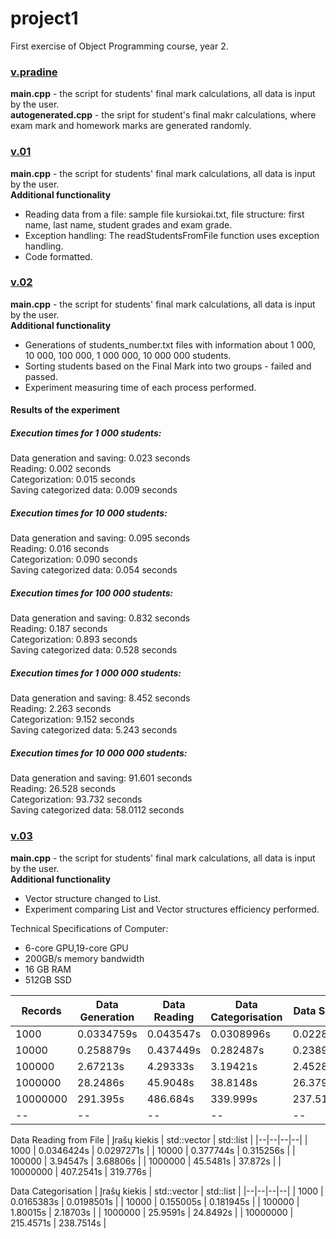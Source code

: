 # project1
First exercise of Object Programming course, year 2.

### [v.pradine](https://github.com/ErikaKriks/project1/releases/tag/v.pradine)
**main.cpp** - the script for students' final mark calculations, all data is input by the user.
<br>**autogenerated.cpp** - the sript for student's final makr calculations, where exam mark and homework marks are generated randomly.


### [v.01](https://github.com/ErikaKriks/project1/releases/tag/v.01)
**main.cpp** - the script for students' final mark calculations, all data is input by the user.
<br>**Additional functionality**
* Reading data from a file: sample file kursiokai.txt, file structure: first name, last name, student grades and exam grade.
* Exception handling: The readStudentsFromFile function uses exception handling.
* Code formatted.


### [v.02](https://github.com/ErikaKriks/project1/releases/tag/v.02)
**main.cpp** - the script for students' final mark calculations, all data is input by the user.
<br>**Additional functionality**
* Generations of students_number.txt files with information about 1 000, 10 000, 100 000, 1 000 000, 10 000 000 students.
* Sorting students based on the Final Mark into two groups - failed and passed.
* Experiment measuring time of each process performed.

#### Results of the experiment
##### Execution times for 1 000 students:
Data generation and saving: 0.023 seconds
<br>Reading: 0.002 seconds
<br>Categorization: 0.015 seconds
<br>Saving categorized data: 0.009 seconds

##### Execution times for 10 000 students:
Data generation and saving: 0.095 seconds
<br>Reading: 0.016 seconds
<br>Categorization: 0.090 seconds
<br>Saving categorized data: 0.054 seconds

##### Execution times for 100 000 students:
Data generation and saving: 0.832 seconds
<br>Reading: 0.187 seconds
<br>Categorization: 0.893 seconds
<br>Saving categorized data: 0.528 seconds

##### Execution times for 1 000 000 students:
Data generation and saving: 8.452 seconds
<br>Reading: 2.263 seconds
<br>Categorization: 9.152 seconds
<br>Saving categorized data: 5.243 seconds

##### Execution times for 10 000 000 students:
Data generation and saving: 91.601 seconds
<br>Reading: 26.528 seconds
<br>Categorization: 93.732 seconds
<br>Saving categorized data: 58.0112 seconds

### [v.03](https://github.com/ErikaKriks/project1/releases/tag/v.03)
**main.cpp** - the script for students' final mark calculations, all data is input by the user.
<br>**Additional functionality**
* Vector structure changed to List.
* Experiment comparing List and Vector structures efficiency performed.

Technical Specifications of Computer:
* 6-core GPU,19-core GPU
* 200GB/s memory bandwidth
* 16 GB RAM
* 512GB SSD


| Records | Data Generation | Data Reading | Data Categorisation | Data Saving| 
|--|--|--|--|--|
| 1000 | 0.0334759s | 0.043547s | 0.0308996s | 0.0228836s |
| 10000 | 0.258879s | 0.437449s | 0.282487s | 0.23899s |
| 100000 | 2.67213s  | 4.29333s | 3.19421s | 2.45287s | 
| 1000000 | 28.2486s | 45.9048s | 38.8148s | 26.3797s |
| 10000000 | 291.395s | 486.684s | 339.999s | 237.5145s |
|--|--|--|--|--|

Data Reading from File
| Įrašų kiekis | std::vector | std::list |
|--|--|--|--|
| 1000 | 0.0346424s | 0.0297271s |
| 10000 | 0.377744s | 0.315256s |
| 100000 | 3.94547s  | 3.68806s | 
| 1000000 | 45.5481s | 37.872s |
| 10000000 | 407.2541s | 319.776s |


Data Categorisation 
| Įrašų kiekis | std::vector | std::list |
|--|--|--|--|
| 1000 | 0.0165383s | 0.0198501s |
| 10000 | 0.155005s | 0.181945s |
| 100000 |  1.80015s  | 2.18703s |
| 1000000 | 25.9591s | 24.8492s | 
| 10000000 | 215.4571s | 238.7514s |

